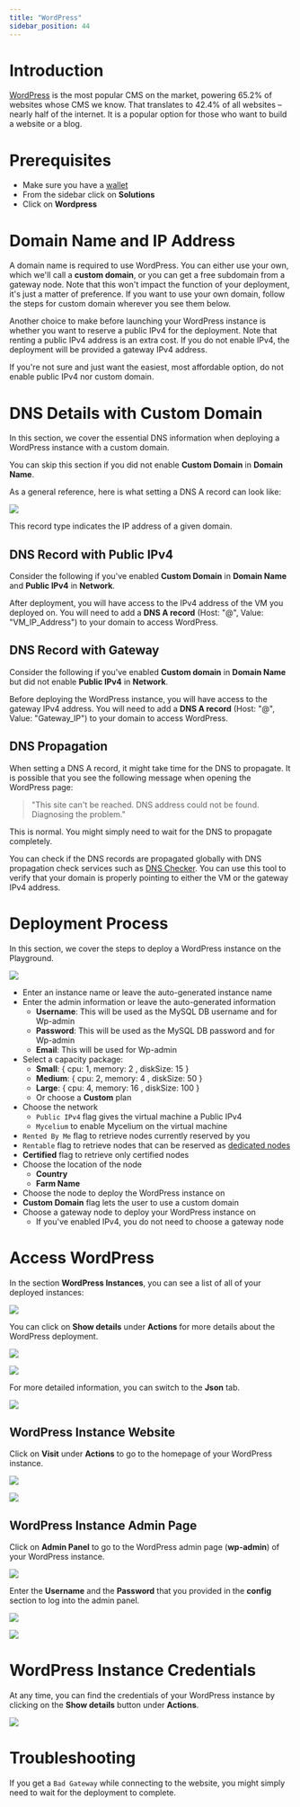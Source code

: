 ```yaml
---
title: "WordPress"
sidebar_position: 44
---
```




# Introduction

[WordPress](https://wordpress.org/) is the most popular CMS on the market, powering 65.2% of websites whose CMS we know. That translates to 42.4% of all websites – nearly half of the internet. It is a popular option for those who want to build a website or a blog.

# Prerequisites

- Make sure you have a [wallet](../wallet_connector.md)
- From the sidebar click on **Solutions**
- Click on **Wordpress**

# Domain Name and IP Address

A domain name is required to use WordPress. You can either use your own, which we'll call a **custom domain**, or you can get a free subdomain from a gateway node. Note that this won't impact the function of your deployment, it's just a matter of preference. If you want to use your own domain, follow the steps for custom domain wherever you see them below.

Another choice to make before launching your WordPress instance is whether you want to reserve a public IPv4 for the deployment. Note that renting a public IPv4 address is an extra cost. If you do not enable IPv4, the deployment will be provided a gateway IPv4 address.

If you're not sure and just want the easiest, most affordable option, do not enable public IPv4 nor custom domain.

# DNS Details with Custom Domain

In this section, we cover the essential DNS information when deploying a WordPress instance with a custom domain.

You can skip this section if you did not enable **Custom Domain** in **Domain Name**.

As a general reference, here is what setting a DNS A record can look like:

![](./img/wp11.png)

This record type indicates the IP address of a given domain.

## DNS Record with Public IPv4

Consider the following if you've enabled **Custom Domain** in **Domain Name** and **Public IPv4** in **Network**.

After deployment, you will have access to the IPv4 address of the VM you deployed on. You will need to add a **DNS A record** (Host: "@", Value: "VM_IP_Address") to your domain to access WordPress.

## DNS Record with Gateway

Consider the following if you've enabled **Custom domain** in **Domain Name** but did not enable **Public IPv4** in **Network**.

Before deploying the WordPress instance, you will have access to the gateway IPv4 address. You will need to add a **DNS A record** (Host: "@", Value: "Gateway_IP") to your domain to access WordPress.

## DNS Propagation

When setting a DNS A record, it might take time for the DNS to propagate. It is possible that you see the following message when opening the WordPress page: 

>"This site can't be reached. DNS address could not be found. Diagnosing the problem."

This is normal. You might simply need to wait for the DNS to propagate completely.

You can check if the DNS records are propagated globally with DNS propagation check services such as [DNS Checker](https://dnschecker.org/). You can use this tool to verify that your domain is properly pointing to either the VM or the gateway IPv4 address.

# Deployment Process

In this section, we cover the steps to deploy a WordPress instance on the Playground.

![](./img/solutions_wordpress.png)

- Enter an instance name or leave the auto-generated instance name
- Enter the admin information or leave the auto-generated information
  - **Username**: This will be used as the MySQL DB username and for Wp-admin
  - **Password**: This will be used as the MySQL DB password and for Wp-admin
  - **Email**: This will be used for Wp-admin
- Select a capacity package:
  - **Small**: \{ cpu: 1, memory: 2 , diskSize: 15 \}
  - **Medium**: \{ cpu: 2, memory: 4 , diskSize: 50 \}
  - **Large**: \{ cpu: 4, memory: 16 , diskSize: 100 \}
  - Or choose a **Custom** plan
- Choose the network
  - `Public IPv4` flag gives the virtual machine a Public IPv4
  - `Mycelium` to enable Mycelium on the virtual machine
- `Rented By Me` flag to retrieve nodes currently reserved by you
- `Rentable` flag to retrieve nodes that can be reserved as [dedicated nodes](../deploy/node_finder.md#dedicated-nodes)
- **Certified** flag to retrieve only certified nodes 
- Choose the location of the node
   - **Country**
   - **Farm Name**
- Choose the node to deploy the WordPress instance on 
- **Custom Domain** flag lets the user to use a custom domain
- Choose a gateway node to deploy your WordPress instance on
  - If you've enabled IPv4, you do not need to choose a gateway node

# Access WordPress

In the section **WordPress Instances**, you can see a list of all of your deployed instances:

![](./img/wp2.png)

You can click on **Show details** under **Actions** for more details about the WordPress deployment.

![](./img/wp8.png)

![](./img/wp3.png)

For more detailed information, you can switch to the **Json** tab.

![](./img/wp4.png)

## WordPress Instance Website

Click on **Visit** under **Actions** to go to the homepage of your WordPress instance.

![](./img/wp10.png)

![](./img/wp5.png)

## WordPress Instance Admin Page

Click on **Admin Panel** to go to the WordPress admin page (**wp-admin**) of your WordPress instance.

![](./img/wp9.png)

Enter the **Username** and the **Password** that you provided in the **config** section to log into the admin panel.

![](./img/wp6.png)

![](./img/wp7.png)

# WordPress Instance Credentials

At any time, you can find the credentials of your WordPress instance by clicking on the **Show details** button under **Actions**.

![](./img/wp8.png)

# Troubleshooting

If you get a `Bad Gateway` while connecting to the website, you might simply need to wait for the deployment to complete.